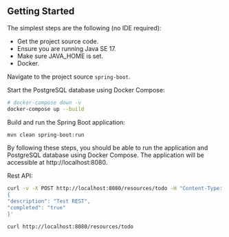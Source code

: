 ## Getting Started

The simplest steps are the following (no IDE required):

* Get the project source code.
* Ensure you are running Java SE 17.
* Make sure JAVA_HOME is set.
* Docker.

Navigate to the project source `spring-boot`.

Start the PostgreSQL database using Docker Compose:

```bash
# docker-compose down -v
docker-compose up --build
```

Build and run the Spring Boot application:

```bash
mvn clean spring-boot:run
```

By following these steps, you should be able to run the application and PostgreSQL database using Docker Compose. The application will be accessible at http://localhost:8080.

Rest API:

```bash
curl -v -X POST http://localhost:8080/resources/todo -H "Content-Type: application/json" -d '
{
"description": "Test REST",
"completed": "true"
}'

curl http://localhost:8080/resources/todo
```
